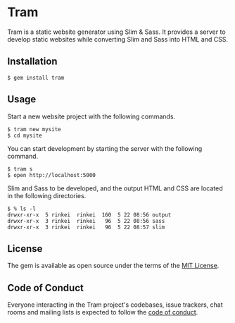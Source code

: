 # Tram

Tram is a static website generator using Slim & Sass.
It provides a server to develop static websites while converting Slim and Sass into HTML and CSS.

## Installation

```shell
$ gem install tram
```

## Usage

Start a new website project with the following commands.

```shell
$ tram new mysite
$ cd mysite
```

You can start development by starting the server with the following command.

```shell
$ tram s
$ open http://localhost:5000
```

Slim and Sass to be developed, and the output HTML and CSS are located in the following directories.

```
$ % ls -l
drwxr-xr-x  5 rinkei  rinkei  160  5 22 08:56 output
drwxr-xr-x  3 rinkei  rinkei   96  5 22 08:56 sass
drwxr-xr-x  3 rinkei  rinkei   96  5 22 08:57 slim
```

## License

The gem is available as open source under the terms of the [MIT License](https://opensource.org/licenses/MIT).

## Code of Conduct

Everyone interacting in the Tram project's codebases, issue trackers, chat rooms and mailing lists is expected to follow the [code of conduct](https://github.com/rinkei/tram/blob/master/CODE_OF_CONDUCT.md).
